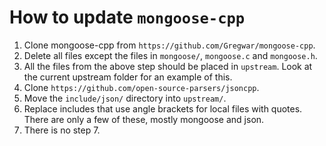 How to update `mongoose-cpp`
============================

1. Clone mongoose-cpp from `https://github.com/Gregwar/mongoose-cpp`.
2. Delete all files except the files in `mongoose/`, `mongoose.c` and
   `mongoose.h`.
3. All the files from the above step should be placed in `upstream`. Look at
   the current upstream folder for an example of this.
4. Clone `https://github.com/open-source-parsers/jsoncpp`.
5. Move the `include/json/` directory into `upstream/`.
6. Replace includes that use angle brackets for local files with quotes. There
   are only a few of these, mostly mongoose and json.
7. There is no step 7.
